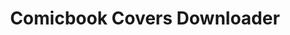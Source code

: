 ---
type: Project 
title: Comicbook Covers Downloader
link: https://github.com/FdelMazo/ComicbookCovers/
tagline: Webscraper for DC, Marvel and more Comicbook Wikias to download CB covers
imagen: /assets/img/comicbook.png
color: rgb(236, 098, 150)
first_commit: 02/09/2017
latest_stable_release:
howtouse:
howtoinstall:
features:
languaje: Python
---